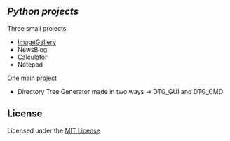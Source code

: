 ## *Python projects*
Three small projects:
* [ImageGallery](tree/master/MainProject/DTG_CMD)
* NewsBlog
* Calculator
* Notepad

One main project
* Directory Tree Generator made in two ways -> DTG_GUI and DTG_CMD

## **License**
Licensed under the [MIT License](LICENSE)
